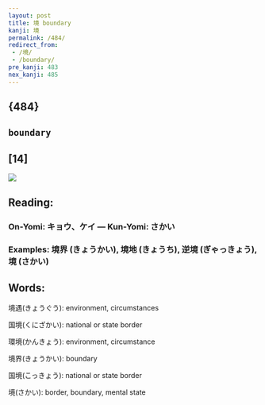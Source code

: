 ```yaml
---
layout: post
title: 境 boundary
kanji: 境
permalink: /484/
redirect_from:
 - /境/
 - /boundary/
pre_kanji: 483
nex_kanji: 485
---
```


## {484}

## `boundary`

## [14]

<div class="stroke"><img src="E5A283.png" /></div>

## Reading:

### On-Yomi: キョウ、ケイ &mdash; Kun-Yomi: さかい

### Examples: 境界 (きょうかい), 境地 (きょうち), 逆境 (ぎゃっきょう), 境 (さかい)

## Words:

境遇(きょうぐう): environment, circumstances

国境(くにざかい): national or state border

環境(かんきょう): environment, circumstance

境界(きょうかい): boundary

国境(こっきょう): national or state border

境(さかい): border, boundary, mental state
